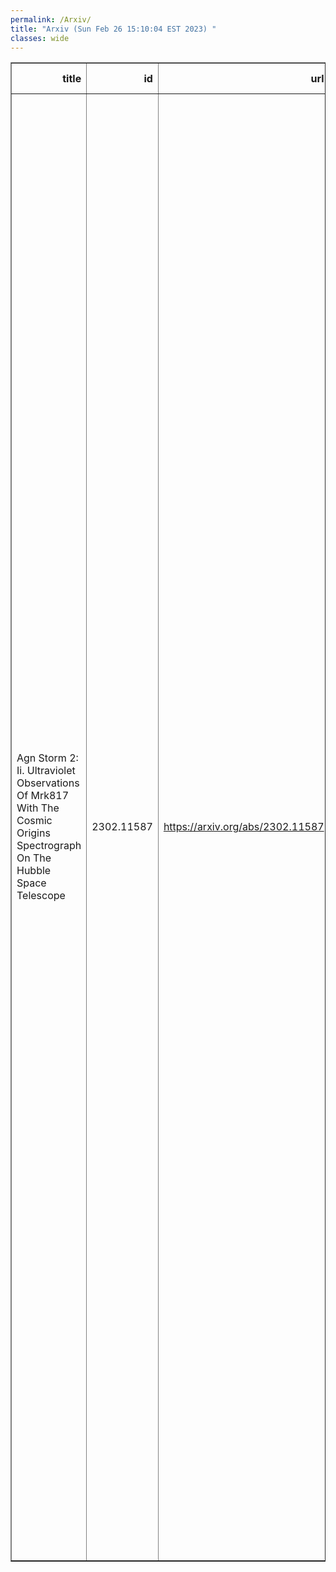 ```yaml
---
permalink: /Arxiv/
title: "Arxiv (Sun Feb 26 15:10:04 EST 2023) "
classes: wide
---
```

<table border="1" class="dataframe">
  <thead>
    <tr style="text-align: right;">
      <th>title</th>
      <th>id</th>
      <th>url</th>
      <th>authors</th>
      <th>Local Authors</th>
    </tr>
  </thead>
  <tbody>
    <tr>
      <td>Agn Storm 2: Ii. Ultraviolet Observations Of Mrk817 With The Cosmic   Origins Spectrograph On The Hubble Space Telescope</td>
      <td>2302.11587</td>
      <td><a href="https://arxiv.org/abs/2302.11587" target="_blank">https://arxiv.org/abs/2302.11587</a></td>
      <td>Y. Homayouni, Gisella De Rosa, Rachel Plesha, Gerard A. Kriss, Aaron J. Barth, Edward M. Cackett, Keith Horne, Erin A. Kara, Hermine Landt, Nahum Arav, Benjamin D. Boizelle, Misty C. Bentz, Thomas G. Brink, Michael S. Brotherton, Doron Chelouche, Elena Dalla Bonta, Maryam Dehghanian, Pu Du, Gary J. Ferland, Laura Ferrarese, Carina Fian, Alexei V. Filippenko, Travis Fischer, Ryan J. Foley, Jonathan Gelbord, Michael R. Goad, Diego H. Gonzalez Buitrago, Varoujan Gorjian, Catherine J. Grier, Patrick B. Hall, Juan V. Hernandez Santisteban, Chen Hu, Dragana Ilic, Michael D. Joner, Jelle Kaastra, Shai Kaspi, Christopher S. Kochanek, Kirk T. Korista, Andjelka B. Kovacevic, Daniel Kynoch, Yan-Rong Li, Ian M. Mchardy, Jacob N. Mclane, Missagh Mehdipour, Jake A. Miller, Jake Mitchell, John Montano, Hagai Netzer, Christos Panagiotou, Ethan Partington, Richard W. Pogge, Luka C. Popovic, Daniel Proga, Daniele Rogantini, Thaisa Storchi-Bergmann, David Sanmartim, Matthew R. Siebert, Tommaso Treu, Marianne Vestergaard, Jian-Min Wang, Martin J. Ward, Tim Waters, Peter R. Williams, Fatima Zaidouni, Ying Zu</td>
      <td>Christopher Kochanek, Richard Pogge</td>
    </tr>
  </tbody>
</table>